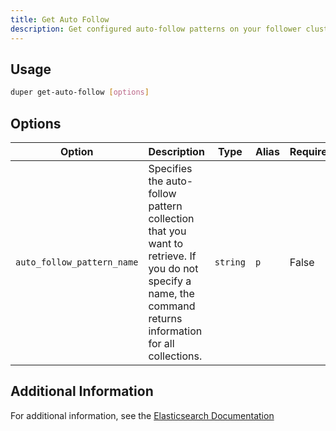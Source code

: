 ```yaml
---
title: Get Auto Follow
description: Get configured auto-follow patterns on your follower cluster.
---
```


## Usage

```sh
duper get-auto-follow [options]
```

## Options

| Option | Description | Type | Alias | Required |
| -------- | ----------- | ------- | ------- | --------- |
| `auto_follow_pattern_name` | Specifies the auto-follow pattern collection that you want to retrieve. If you do not specify a name, the command returns information for all collections. | `string` | `p` | False |

## Additional Information

For additional information, see the [Elasticsearch Documentation](https://www.elastic.co/guide/en/elasticsearch/reference/current/ccr-post-forget-follower.html)
